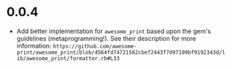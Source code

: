 # 0.0.4
- Add better implementation for `awesome_print` based upon the gem's guidelines (metaprogramming!). See their description for more information: `https://github.com/awesome-print/awesome_print/blob/4564fd74721562cbef2443f7d97109bf9192343d/lib/awesome_print/formatter.rb#L33` 
